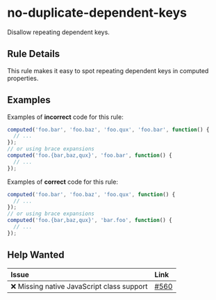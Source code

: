 # no-duplicate-dependent-keys

Disallow repeating dependent keys.

## Rule Details

This rule makes it easy to spot repeating dependent keys in computed properties.

## Examples

Examples of **incorrect** code for this rule:

```js
computed('foo.bar', 'foo.baz', 'foo.qux', 'foo.bar', function() {
  // ...
});
// or using brace expansions
computed('foo.{bar,baz,qux}', 'foo.bar', function() {
  // ...
});
```

Examples of **correct** code for this rule:

```js
computed('foo.bar', 'foo.baz', 'foo.qux', function() {
  // ...
});
// or using brace expansions
computed('foo.{bar,baz,qux}', 'bar.foo', function() {
  // ...
});
```

## Help Wanted

| Issue | Link |
| :-- | :-- |
| :x: Missing native JavaScript class support | [#560](https://github.com/ember-cli/eslint-plugin-ember/issues/560) |
